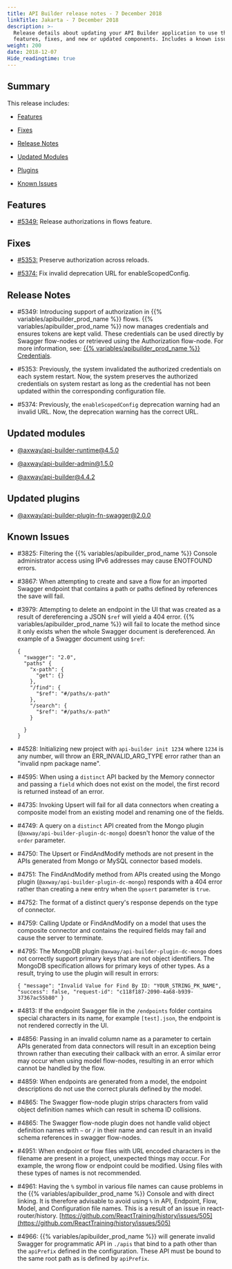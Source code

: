 ```yaml
---
title: API Builder release notes - 7 December 2018
linkTitle: Jakarta - 7 December 2018
description: >-
  Release details about updating your API Builder application to use the new
  features, fixes, and new or updated components. Includes a known issues list.
weight: 200
date: 2018-12-07
Hide_readingtime: true
---
```


## Summary

This release includes:

* [Features](#features)

* [Fixes](#fixes)

* [Release Notes](#release-notes)

* [Updated Modules](#updated-modules)

* [Plugins](#updated-plugins)

* [Known Issues](#known-issues)

## Features

* [#5349:](#5349) Release authorizations in flows feature.

## Fixes

* [#5353:](#5353) Preserve authorization across reloads.

* [#5374:](#5374) Fix invalid deprecation URL for enableScopedConfig.

## Release Notes

* #5349: Introducing support of authorization in {{% variables/apibuilder_prod_name %}} flows. {{% variables/apibuilder_prod_name %}} now manages credentials and ensures tokens are kept valid. These credentials can be used directly by Swagger flow-nodes or retrieved using the Authorization flow-node. For more information, see: [{{% variables/apibuilder_prod_name %}} Credentials](/docs/developer_guide/credentials/).

* #5353: Previously, the system invalidated the authorized credentials on each system restart. Now, the system preserves the authorized credentials on system restart as long as the credential has not been updated within the corresponding configuration file.

* #5374: Previously, the `enableScopedConfig` deprecation warning had an invalid URL. Now, the deprecation warning has the correct URL.

## Updated modules

* [@axway/api-builder-runtime@4.5.0](https://www.npmjs.com/package/@axway/api-builder-runtime/v/4.5.0)

* [@axway/api-builder-admin@1.5.0](https://www.npmjs.com/package/@axway/api-builder-admin/v/1.5.0)

* [@axway/api-builder@4.4.2](https://www.npmjs.com/package/@axway/api-builder/v/4.4.2)

## Updated plugins

* [@axway/api-builder-plugin-fn-swagger@2.0.0](https://www.npmjs.com/package/@axway/api-builder-plugin-fn-swagger/v/2.0.0)

## Known Issues

* #3825: Filtering the {{% variables/apibuilder_prod_name %}} Console administrator access using IPv6 addresses may cause ENOTFOUND errors.

* #3867: When attempting to create and save a flow for an imported Swagger endpoint that contains a path or paths defined by references the save will fail.

* #3979: Attempting to delete an endpoint in the UI that was created as a result of dereferencing a JSON `$ref` will yield a 404 error. {{% variables/apibuilder_prod_name %}} will fail to locate the method since it only exists when the whole Swagger document is dereferenced. An example of a Swagger document using `$ref`:

    ```
    {
      "swagger": "2.0",
      "paths" {
        "x-path": {
          "get": {}
        },
        "/find": {
          "$ref": "#/paths/x-path"
        },
        "/search": {
          "$ref": "#/paths/x-path"
        }

      }
    }
    ```

* #4528: Initializing new project with `api-builder init 1234` where `1234` is any number, will throw an ERR_INVALID_ARG_TYPE error rather than an "invalid npm package name".

* #4595: When using a `distinct` API backed by the Memory connector and passing a `field` which does not exist on the model, the first record is returned instead of an error.

* #4735: Invoking Upsert will fail for all data connectors when creating a composite model from an existing model and renaming one of the fields.

* #4749: A query on a `distinct` API created from the Mongo plugin (`@axway/api-builder-plugin-dc-mongo`) doesn't honor the value of the `order` parameter.

* #4750: The Upsert or FindAndModify methods are not present in the APIs generated from Mongo or MySQL connector based models.

* #4751: The FindAndModify method from APIs created using the Mongo plugin (`@axway/api-builder-plugin-dc-mongo`) responds with a 404 error rather than creating a new entry when the `upsert` parameter is `true`.

* #4752: The format of a distinct query's response depends on the type of connector.

* #4759: Calling Update or FindAndModify on a model that uses the composite connector and contains the required fields may fail and cause the server to terminate.

* #4795: The MongoDB plugin `@axway/api-builder-plugin-dc-mongo` does not correctly support primary keys that are not object identifiers. The MongoDB specification allows for primary keys of other types. As a result, trying to use the plugin will result in errors:

    ```
    { "message": "Invalid Value for Find By ID: "YOUR_STRING_PK_NAME", "success": false, "request-id": "c118f187-2090-4a68-b939-37367ac55b80" }
    ```

* #4813: If the endpoint Swagger file in the `/endpoints` folder contains special characters in its name, for example `[test].json`, the endpoint is not rendered correctly in the UI.

* #4856: Passing in an invalid column name as a parameter to certain APIs generated from data connectors will result in an exception being thrown rather than executing their callback with an error. A similar error may occur when using model flow-nodes, resulting in an error which cannot be handled by the flow.

* #4859: When endpoints are generated from a model, the endpoint descriptions do not use the correct plurals defined by the model.

* #4865: The Swagger flow-node plugin strips characters from valid object definition names which can result in schema ID collisions.

* #4865: The Swagger flow-node plugin does not handle valid object definition names with `~` or `/` in their name and can result in an invalid schema references in swagger flow-nodes.

* #4951: When endpoint or flow files with URL encoded characters in the filename are present in a project, unexpected things may occur. For example, the wrong flow or endpoint could be modified. Using files with these types of names is not recommended.

* #4961: Having the `%` symbol in various file names can cause problems in the {{% variables/apibuilder_prod_name %}} Console and with direct linking. It is therefore advisable to avoid using `%` in API, Endpoint, Flow, Model, and Configuration file names. This is a result of an issue in react-router/history. [https://github.com/ReactTraining/history/issues/505](https://github.com/ReactTraining/history/issues/505)

* #4966: {{% variables/apibuilder_prod_name %}} will generate invalid Swagger for programmatic API in `./apis` that bind to a path other than the `apiPrefix` defined in the configuration. These API must be bound to the same root path as is defined by `apiPrefix`.
